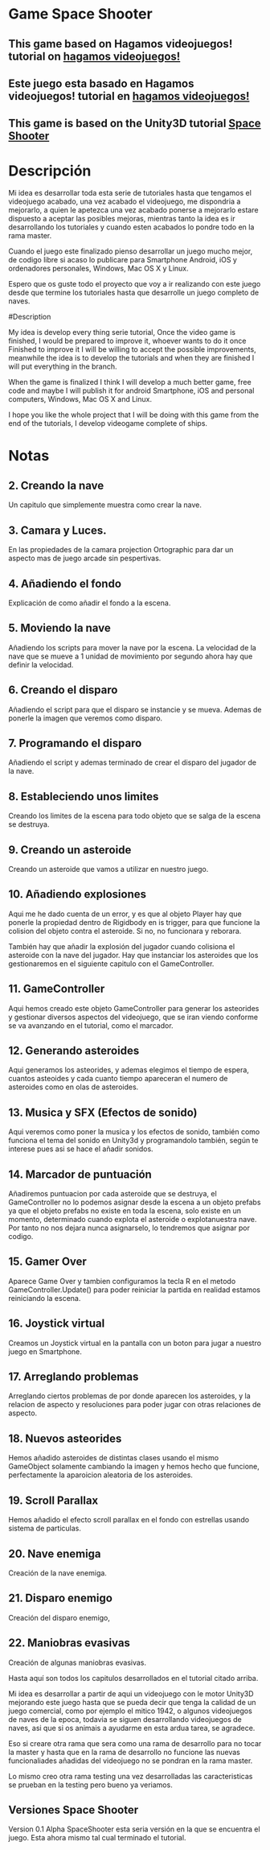 # Game Space Shooter 

## This game based on Hagamos videojuegos! tutorial on [hagamos videojuegos!](https://youtu.be/tkCupej0j7o?list=PLREdURb87ks3rXXhx2MWERiNTVcG_y_1v)

## Este juego esta basado en Hagamos videojuegos! tutorial en [hagamos videojuegos!](https://youtu.be/tkCupej0j7o?list=PLREdURb87ks3rXXhx2MWERiNTVcG_y_1v)

## This game is based on the Unity3D tutorial [Space Shooter](https://unity3d.com/es/learn/tutorials/projects/space-shooter-tutorial)


# Descripción
Mi idea es desarrollar toda esta serie de tutoriales hasta que tengamos el videojuego acabado, una vez acabado el videojuego, me dispondria a mejorarlo, a quien le apetezca una vez 
acabado ponerse a mejorarlo estare dispuesto a aceptar las posibles mejoras, mientras tanto la idea es ir desarrollando los tutoriales y cuando esten acabados lo pondre todo en la rama
master. 

Cuando el juego este finalizado pienso desarrollar un juego mucho mejor, de codigo libre si acaso lo publicare para Smartphone Android, iOS y ordenadores personales, Windows, Mac OS X y Linux.

Espero que os guste todo el proyecto que voy a ir  realizando con este juego desde que termine los tutoriales hasta que desarrolle un juego completo de naves.

#Description 

My idea is develop every thing serie tutorial, Once the video game is finished, I would be prepared to improve it, whoever wants to do it once
Finished to improve it I will be willing to accept the possible improvements, meanwhile the idea is to develop the tutorials and when they are finished I will put everything in the branch.

When the game is finalized I think I will develop a much better game, free code and maybe I will publish it for android Smartphone, iOS and personal computers, Windows, Mac OS X and Linux.

I hope you like the whole project that I will be doing with this game from the end of the tutorials, I develop videogame complete of ships.

# Notas

## 2. Creando la nave

Un capitulo que simplemente muestra como crear la nave.

## 3. Camara y Luces.

En las propiedades de la camara projection Ortographic para dar un aspecto mas de juego arcade sin pespertivas. 

## 4. Añadiendo el fondo

Explicación de como añadir el fondo a la escena. 

## 5. Moviendo la nave

Añadiendo los scripts para mover la nave por la escena. La velocidad de la nave que se mueve a 1 unidad de movimiento por segundo ahora hay que definir la velocidad. 

## 6. Creando el disparo

Añadiendo el script para que el disparo se instancie y se mueva. Ademas de ponerle la imagen que veremos como disparo. 

## 7. Programando el disparo

Añadiendo el script y ademas terminado de crear el disparo del jugador de la nave. 

## 8. Estableciendo unos limites 

Creando los limites de la escena para todo objeto que se salga de la escena se destruya. 

## 9. Creando un asteroide

Creando un asteroide que vamos a utilizar en nuestro juego.  

## 10. Añadiendo explosiones 

Aqui me he dado cuenta de un error, y es que al objeto Player hay que ponerle la propiedad dentro de Rigidbody en is trigger, para que funcione la colision del objeto contra el asteroide.
Si no, no funcionara y reborara. 

También hay que añadir la explosión del jugador cuando colisiona el asteroide con la nave del jugador. Hay que instanciar los asteroides que los gestionaremos en el siguiente capitulo con el GameController.

## 11. GameController

Aqui hemos creado este objeto GameController para generar los asteorides y gestionar diversos aspectos del videojuego, que se iran viendo conforme se va avanzando en el tutorial, como el marcador.

## 12. Generando asteroides

Aqui generamos los asteorides, y ademas elegimos el tiempo de espera, cuantos asteoides y cada cuanto tiempo apareceran el numero de asteroides como en olas de asteroides.

## 13. Musica y SFX (Efectos de sonido)

Aqui veremos como poner la musica y los efectos de sonido, también como funciona el tema del sonido en Unity3d y programandolo también, según te interese pues asi se hace el añadir sonidos.

## 14. Marcador de puntuación 

Añadiremos puntuacion por cada asteroide que se destruya, el GameController no lo podemos asignar desde la escena a un objeto prefabs ya que el objeto prefabs no existe en toda la escena, solo existe en un momento, 
determinado cuando explota el asteroide o explotanuestra nave. Por tanto no nos dejara nunca asignarselo, lo tendremos que asignar por codigo.

## 15. Gamer Over 

Aparece Game Over y tambien configuramos la tecla R en el metodo GameController.Update() para poder reiniciar la partida en realidad estamos reiniciando la escena. 

## 16. Joystick virtual 

Creamos un Joystick virtual en la pantalla con un boton para jugar a nuestro juego en Smartphone.

 
## 17. Arreglando problemas 

Arreglando ciertos problemas de por donde aparecen los asteroides, y la relacion de aspecto y resoluciones para poder jugar con otras relaciones de aspecto.

## 18. Nuevos asteorides 

Hemos añadido asteroides de distintas clases usando el mismo GameObject solamente cambiando la imagen y hemos hecho que funcione, perfectamente la aparoicion aleatoria de los asteroides.

## 19. Scroll Parallax

Hemos añadido el efecto scroll parallax en el fondo con estrellas usando sistema de particulas.

## 20. Nave enemiga 

Creación de la nave enemiga. 

## 21. Disparo enemigo 

Creación del disparo enemigo, 

## 22. Maniobras evasivas 

Creación de algunas maniobras evasivas. 

Hasta aquí son todos los capitulos desarrollados en el tutorial citado arriba. 

Mi idea es desarrollar a partir de aqui un videojuego con le motor Unity3D mejorando este juego hasta que se pueda decir que tenga la calidad de un juego comercial, como por ejemplo el mitico 1942, o algunos videojuegos de naves de la epoca, todavia se siguen desarrollando videojuegos de naves, asi que si os animais a ayudarme en esta ardua tarea, se agradece. 

Eso si creare otra rama que sera como una rama de desarrollo para no tocar la master y hasta que en la rama de desarrollo no funcione las nuevas funcionaliades añadidas del videojuego no se pondran en la rama master. 

Lo mismo creo otra rama testing una vez desarrolladas las caracteristicas se prueban en la testing pero bueno ya veriamos.

## Versiones Space Shooter

Version 0.1 Alpha SpaceShooter esta seria versión en la que se encuentra el juego. Esta ahora mismo tal cual terminado el tutorial. 


